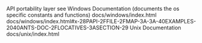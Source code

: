 API portability layer
see 
Windows Documentation (documents the os specific constants and functions)
docs/windows/index.html
docs/windows/index.html#x-28PAPI-2FFILE-2FMAP-3A-3A-40EXAMPLES-2040ANTS-DOC-2FLOCATIVES-3ASECTION-29
Unix Documentation
docs/unix/index.html


